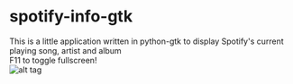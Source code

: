 # spotify-info-gtk
This is a little application written in python-gtk to display Spotify's current playing song, artist and album<br /> 
F11 to toggle fullscreen!<br />
![alt tag](http://i.imgur.com/uLHkkU7.png)
